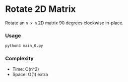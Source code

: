 # Rotate 2D Matrix

Rotate an `n x n` 2D matrix 90 degrees clockwise in-place.

### Usage

```bash
python3 main_0.py
```

### Complexity

- Time: O(n^2)
- Space: O(1) extra
